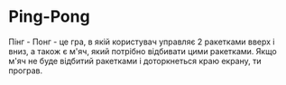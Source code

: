 # Ping-Pong
Пінг - Понг - це гра, в якій користувач управляє 2 ракетками вверх і вниз, а також є м'яч, який потрібно відбивати цими ракетками. Якщо м'яч не буде відбитий ракетками і доторкнеться краю екрану, ти програв.
